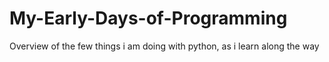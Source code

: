 # My-Early-Days-of-Programming
Overview of the few things i am doing with python, as i learn along the way
